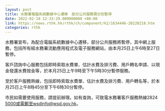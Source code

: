 ```yaml
---
layout: post
title: 水務署電腦系統數據中心遷移　部分公共服務需分別暫停
date: 2022-02-18 12:33:29.000000000 +08:00
link: https://news.rthk.hk/rthk/ch/component/k2/1634446-20220218.htm
categories: rthk
---
```


水務署宣布，為配合電腦系統數據中心遷移，部分公共服務將暫停，其中網上服務，包括所有經水務署流動應用程式及電子服務網站，由本月25日上午6時至27日暫停。

客戶諮詢中心服務包括即時索取水費單、估計水費及排污費、用戶轉名申請、以現金發還水費按金等，於本月25日上午9時至下午5時30分暫停服務。

至於客戶服務熱線，包括即時索取水費單、估計水費及排污費、用戶轉名等，於本月25日上午8時45分至下午6時30分暫停。

市民如需要使用服務，請提前辦理。如有查詢，可致電水務署客戶服務熱線2824 5000或電郵至wsdinfo@wsd.gov.hk。
